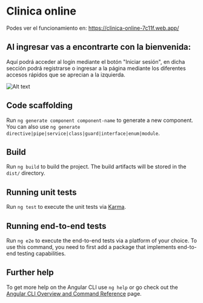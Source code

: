 # Clinica online

Podes ver el funcionamiento en: https://clinica-online-7c11f.web.app/

## Al ingresar vas a encontrarte con la bienvenida: 

Aquí podrá acceder al login mediante el botón "Iniciar sesión", en dicha sección podrá registrarse o ingresar a la página mediante los diferentes accesos rápidos que se aprecian a la izquierda.

![Alt text](./src/assets/gif/1.gif?raw=true)

## Code scaffolding

Run `ng generate component component-name` to generate a new component. You can also use `ng generate directive|pipe|service|class|guard|interface|enum|module`.

## Build

Run `ng build` to build the project. The build artifacts will be stored in the `dist/` directory.

## Running unit tests

Run `ng test` to execute the unit tests via [Karma](https://karma-runner.github.io).

## Running end-to-end tests

Run `ng e2e` to execute the end-to-end tests via a platform of your choice. To use this command, you need to first add a package that implements end-to-end testing capabilities.

## Further help

To get more help on the Angular CLI use `ng help` or go check out the [Angular CLI Overview and Command Reference](https://angular.io/cli) page.
